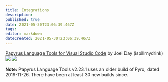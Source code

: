 ```yaml
---
title: Integrations
description: 
published: true
date: 2021-05-30T23:06:39.467Z
tags: 
editor: markdown
dateCreated: 2021-05-30T23:06:39.467Z
---
```


[Papyrus Language Tools for Visual Studio Code](https://marketplace.visualstudio.com/items?itemName=joelday.papyrus-lang-vscode) by Joel Day (ispillmydrink)<br>[![](https://github.com/joelday/papyrus-lang/workflows/GitHub%20CI%3A%20Dev%20Build/badge.svg)](https://github.com/joel-day/papyrus-lang/actions) [![](https://github.com/joelday/papyrus-lang/workflows/GitHub%20CI%3A%20Release%20Build/badge.svg)](https://github.com/joel-day/papyrus-lang/actions)

**Note:** Papyrus Language Tools v2.23.1 uses an older build of Pyro, dated 2019-11-26. There have been at least 30 new builds since.
